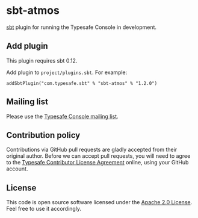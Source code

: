 sbt-atmos
=========

[sbt] plugin for running the Typesafe Console in development.


Add plugin
----------

This plugin requires sbt 0.12.

Add plugin to `project/plugins.sbt`. For example:

    addSbtPlugin("com.typesafe.sbt" % "sbt-atmos" % "1.2.0")


Mailing list
------------

Please use the [Typesafe Console mailing list][email].


Contribution policy
-------------------

Contributions via GitHub pull requests are gladly accepted from their original
author. Before we can accept pull requests, you will need to agree to the
[Typesafe Contributor License Agreement][cla] online, using your GitHub account.


License
-------

This code is open source software licensed under the [Apache 2.0 License][apache].
Feel free to use it accordingly.


[sbt]: https://github.com/sbt/sbt
[console]: http://typesafe.com/products/console
[email]: http://groups.google.com/group/typesafe-console
[cla]: http://www.typesafe.com/contribute/cla
[apache]: http://www.apache.org/licenses/LICENSE-2.0.html
